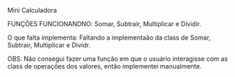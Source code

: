 Mini Calculadora

FUNÇÕES FUNCIONANDNO: Somar, Subtrair, Multiplicar e Dividir.

O que falta implementa: Faltando a implementaão da class de Somar, Subtrair, Multiplicar e Dividr.

OBS: Não consegui fazer uma função em que o usuário interagisse com as class de operações dos valores, então implementei manualmente.
